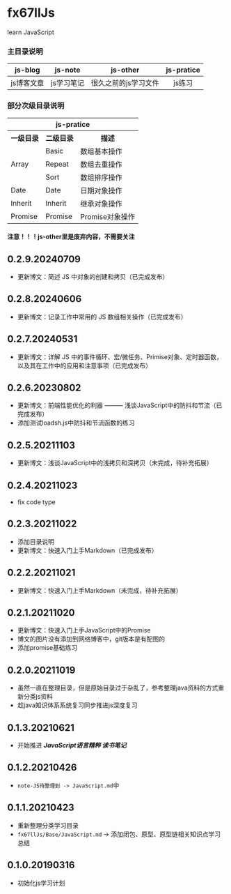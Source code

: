 # fx67llJs
learn JavaScript

### 主目录说明
|  js-blog   | js-note  |  js-other  |  js-pratice  |
|  :----:  |  :----:  |  :----:  |  :----:  |
|  js博客文章   |  js学习笔记  |  很久之前的js学习文件  |  js练习  |

### 部分次级目录说明
<table>
	<tr>
        <th colspan="3">js-pratice</th>
    </tr>
	<tr>
	    <th>一级目录</th>
	    <th>二级目录</th>
	    <th>描述</th>  
	</tr >
	<tr >
	    <td rowspan="3">Array</td>
	    <td>Basic</td>
	    <td>数组基本操作</td>
	</tr>
	<tr>
	    <td>Repeat</td>
	    <td>数组去重操作</td>
	</tr>
	<tr>
	    <td>Sort</td>
	    <td>数组排序操作</td>
	</tr>
	<tr>
	    <td >Date</td>
	    <td>Date</td>
	    <td>日期对象操作</td>
	</tr>
	<tr>
	    <td >Inherit</td>
	    <td >Inherit</td>
	    <td >继承对象操作</td>
	</tr>
	<tr>
	    <td >Promise</td>
	    <td >Promise</td>
	    <td >Promise对象操作</td>
	</tr>
</table>

#### 注意！！！js-other里是废弃内容，不需要关注  

## 0.2.9.20240709
* 更新博文：简述 JS 中对象的创建和拷贝（已完成发布）  

## 0.2.8.20240606
* 更新博文：记录工作中常用的 JS 数组相关操作（已完成发布）  

## 0.2.7.20240531
* 更新博文：详解 JS 中的事件循环、宏/微任务、Primise对象、定时器函数，以及其在工作中的应用和注意事项（已完成发布）  

## 0.2.6.20230802
* 更新博文：前端性能优化的利器 ——— 浅谈JavaScript中的防抖和节流（已完成发布）  
* 添加测试loadsh.js中防抖和节流函数的练习

## 0.2.5.20211103
* 更新博文：浅谈JavaScript中的浅拷贝和深拷贝（未完成，待补充拓展）  

## 0.2.4.20211023
* fix code type

## 0.2.3.20211022
* 添加目录说明  
* 更新博文：快速入门上手Markdown（已完成发布）

## 0.2.2.20211021
* 更新博文：快速入门上手Markdown（未完成，待补充拓展）

## 0.2.1.20211020
* 更新博文：快速入门上手JavaScript中的Promise  
* 博文的图片没有添加到网络博客中，git版本是有配图的  
* 添加promise基础练习  

## 0.2.0.20211019
* 虽然一直在整理目录，但是原始目录过于杂乱了，参考整理java资料的方式重新分类js资料  
* 趁java知识体系系统复习同步推进js深度复习

## 0.1.3.20210621
* 开始推进 ***JavaScript语言精粹 读书笔记***

## 0.1.2.20210426
* `note-JS待整理到 -> JavaScript.md`中

## 0.1.1.20210423
* 重新整理分类学习目录
* `fx67llJs/Base/JavaScript.md` -> 添加闭包、原型、原型链相关知识点学习总结

## 0.1.0.20190316
* 初始化js学习计划